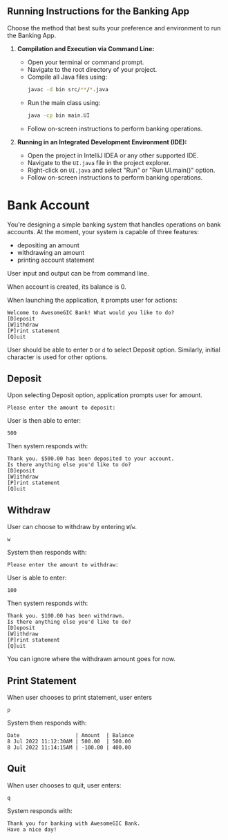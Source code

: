 ## Running Instructions for the Banking App
Choose the method that best suits your preference and environment to run the Banking App.

1. **Compilation and Execution via Command Line:**
    - Open your terminal or command prompt.
    - Navigate to the root directory of your project.
    - Compile all Java files using:
      ```bash
      javac -d bin src/**/*.java
      ```
    - Run the main class using:
      ```bash
      java -cp bin main.UI
      ```
    - Follow on-screen instructions to perform banking operations.

2. **Running in an Integrated Development Environment (IDE):**
    - Open the project in IntelliJ IDEA or any other supported IDE.
    - Navigate to the `UI.java` file in the project explorer.
    - Right-click on `UI.java` and select "Run" or "Run UI.main()" option.
    - Follow on-screen instructions to perform banking operations.


# Bank Account

You're designing a simple banking system that handles operations on bank accounts. At the moment, your system is capable of three features:
- depositing an amount
- withdrawing an amount
- printing account statement

User input and output can be from command line.

When account is created, its balance is 0.

When launching the application, it prompts user for actions:
```
Welcome to AwesomeGIC Bank! What would you like to do?
[D]eposit
[W]ithdraw
[P]rint statement
[Q]uit
```

User should be able to enter `D` or `d` to select Deposit option. Similarly, initial character is used for other options.

## Deposit
Upon selecting Deposit option, application prompts user for amount.
```
Please enter the amount to deposit:
```

User is then able to enter:
```
500
```

Then system responds with:
```
Thank you. $500.00 has been deposited to your account.
Is there anything else you'd like to do?
[D]eposit
[W]ithdraw
[P]rint statement
[Q]uit
```

## Withdraw
User can choose to withdraw by entering `W`/`w`.
```
w
```

System then responds with:
```
Please enter the amount to withdraw:
```

User is able to enter:
```
100
```

Then system responds with:
```
Thank you. $100.00 has been withdrawn.
Is there anything else you'd like to do?
[D]eposit
[W]ithdraw
[P]rint statement
[Q]uit
```
You can ignore where the withdrawn amount goes for now.

## Print Statement
When user chooses to print statement, user enters
```
p
```

System then responds with:
```
Date                  | Amount  | Balance
8 Jul 2022 11:12:30AM | 500.00  | 500.00
8 Jul 2022 11:14:15AM | -100.00 | 400.00
```

## Quit
When user chooses to quit, user enters:
```
q
```

System responds with:
```
Thank you for banking with AwesomeGIC Bank.
Have a nice day!
```
